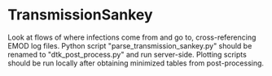 # TransmissionSankey
Look at flows of where infections come from and go to, cross-referencing EMOD log files.
Python script "parse_transmission_sankey.py" should be renamed to "dtk_post_process.py" and run server-side.
Plotting scripts should be run locally after obtaining minimized tables from post-processing.
